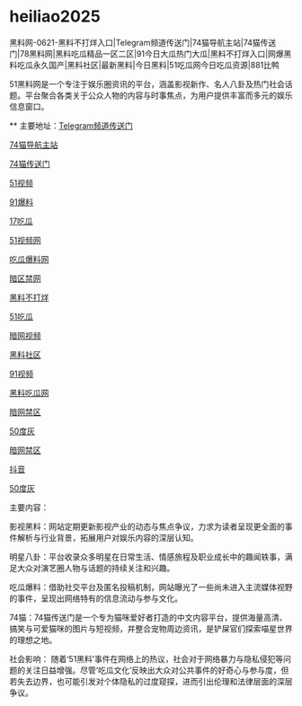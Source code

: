 # heiliao2025
黑料网-0621-黑料不打烊入口|Telegram频道传送门|74猫导航主站|74猫传送门|78黑料网|黑料吃瓜精品一区二区|91今日大瓜热门大瓜|黑料不打烊入口|网爆黑料吃瓜永久国产|黑料社区|最新黑料|今日黑料|51吃瓜网今日吃瓜资源|881比鸭

51黑料网是一个专注于娱乐圈资讯的平台，涵盖影视新作、名人八卦及热门社会话题。平台聚合各类关于公众人物的内容与时事焦点，为用户提供丰富而多元的娱乐信息窗口。

** 主要地址：<a href="https://74mao.com/">Telegram频道传送门</a>

<a href="https://74mao.com/">74猫导航主站</a>

<a href="https://74mao.com/">74猫传送门</a>

<a href="https://hj-1282.pages.dev/">51视频</a>

<a href="https://cg08-1.pages.dev/">91爆料</a>

<a href="https://cg07-01.pages.dev/">17吃瓜</a>

<a href="https://hj-1301.pages.dev/">51视频网</a>

<a href="https://cg09-01.pages.dev/">吃瓜爆料网</a>

<a href="https://aw5-23.pages.dev/">暗区禁网</a>

<a href="https://hl448.pages.dev/">黑料不打烊</a>

<a href="https://cg70-1.pages.dev/">51吃瓜</a>

<a href="https://aw8-16.pages.dev/">暗网视频</a>

<a href="https://hl458.pages.dev/">黑料社区</a>

<a href="https://hj-1082.pages.dev/">91视频</a>

<a href="https://hl450.pages.dev/">黑料吃瓜网</a>

<a href="https://aw4-12.pages.dev/">暗网禁区</a>

<a href="https://50dh-12.pages.dev/">50度灰</a>

<a href="https://cg49-9.pages.dev/">暗网禁区</a>

<a href="https://hl450.pages.dev/">抖音</a>

<a href="https://50dh-25.pages.dev/">50度灰</a>

主要内容：

影视黑料：网站定期更新影视产业的动态与焦点争议，力求为读者呈现更全面的事件解析与行业背景，拓展用户对娱乐内容的深层认知。

明星八卦：平台收录众多明星在日常生活、情感旅程及职业成长中的趣闻轶事，满足大众对演艺圈人物与话题的持续关注和兴趣。

吃瓜爆料：借助社交平台及匿名投稿机制，网站曝光了一些尚未进入主流媒体视野的事件，呈现出网络特有的信息流动与参与文化。

74猫：74猫传送门是一个专为猫咪爱好者打造的中文内容平台，提供海量高清、搞笑与可爱猫咪的图片与短视频，并整合宠物周边资讯，是铲屎官们探索喵星世界的理想之地。

社会影响：
随着‘51黑料’事件在网络上的热议，社会对于网络暴力与隐私侵犯等问题的关注日益增强。尽管‘吃瓜文化’反映出大众对公共事件的好奇心与参与度，但若失去边界，也可能引发对个体隐私的过度窥探，进而引出伦理和法律层面的深层争议。
